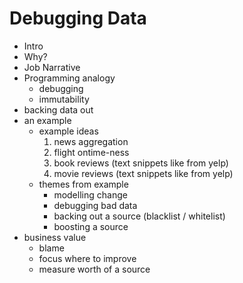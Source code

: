 # Debugging Data

* Intro
* Why?
* Job Narrative
* Programming analogy
    * debugging
    * immutability
* backing data out
* an example
    * example ideas
        1. news aggregation
        1. flight ontime-ness
        1. book reviews (text snippets like from yelp)
        1. movie reviews (text snippets like from yelp)
    * themes from example
        * modelling change
        * debugging bad data
        * backing out a source (blacklist / whitelist)
        * boosting a source
* business value
    * blame
    * focus where to improve
    * measure worth of a source
